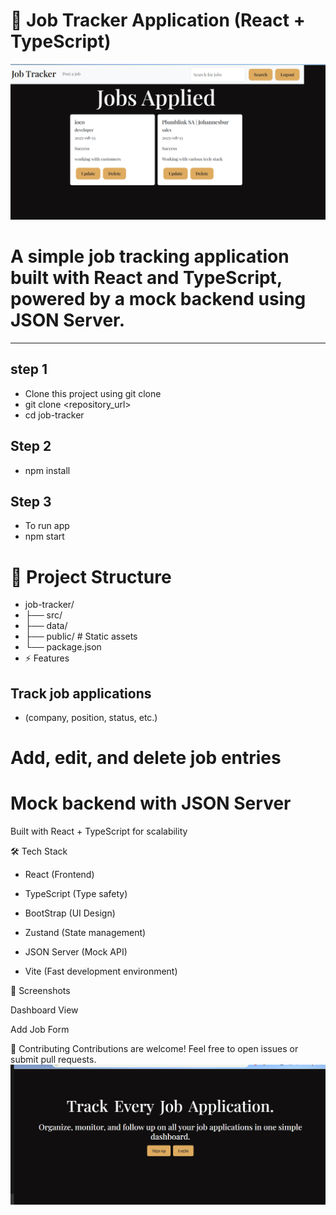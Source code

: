 # 📌 Job Tracker Application (React + TypeScript)

![Dashboard Screenshot](https://github.com/PLThabangR/Job-Tracker/blob/main/public/jobtrackerUI.png)


# A simple job tracking application built with **React** and **TypeScript**, powered by a mock backend using **JSON Server**.

---
## step 1
- Clone this project using git clone 
- git clone <repository_url>
- cd job-tracker

## Step 2 
- npm install  
## Step 3 
- To run app
- npm start

# 📂 Project Structure

- job-tracker/
- ├── src/          
- ├── data/        
- ├── public/       # Static assets
- └── package.json
- ⚡ Features
## Track job applications 
- (company, position, status, etc.)

# Add, edit, and delete job entries

# Mock backend with JSON Server

Built with React + TypeScript for scalability

🛠️ Tech Stack
- React (Frontend)

- TypeScript (Type safety)
- BootStrap (UI Design)
- Zustand (State management)
- JSON Server (Mock API)
- Vite (Fast development environment)

📸 Screenshots


Dashboard View

Add Job Form



🤝 Contributing
Contributions are welcome! Feel free to open issues or submit pull requests.
![Dashboard Screenshot](https://github.com/PLThabangR/Job-Tracker/blob/main/public/jobtracker.png)
